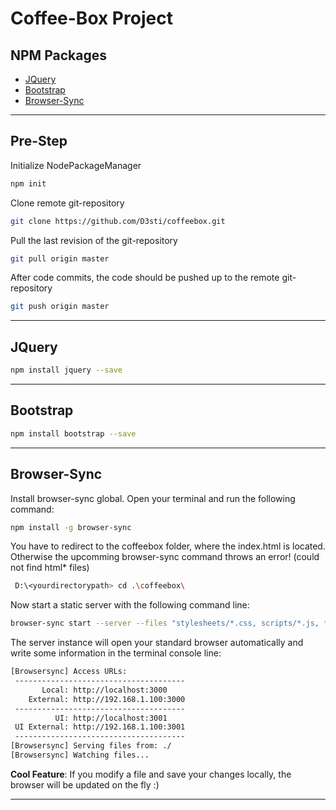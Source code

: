 # Coffee-Box Project


## NPM Packages

* [JQuery](https://jquery.com/)
* [Bootstrap](https://getbootstrap.com/)
* [Browser-Sync](https://www.browsersync.io/)

---

## Pre-Step

Initialize NodePackageManager

```bash
npm init
```

Clone remote git-repository

```bash
git clone https://github.com/D3sti/coffeebox.git
```

Pull the last revision of the git-repository

```bash
git pull origin master
```

After code commits, the code should be pushed up to the remote git-repository

```bash
git push origin master
```

---

## JQuery

```bash
npm install jquery --save
```
---

## Bootstrap

```bash
npm install bootstrap --save
```
---
## Browser-Sync


Install browser-sync global. Open your terminal and run the following command:

```bash
npm install -g browser-sync
```

You have to redirect to the coffeebox folder, where the index.html is located. Otherwise the upcomming browser-sync command throws an error! (could not find html* files)

```bash
 D:\<yourdirectorypath> cd .\coffeebox\
```

Now start a static server with the following command line:
```bash
browser-sync start --server --files "stylesheets/*.css, scripts/*.js, *.html"
```

The server instance will open your standard browser automatically and write some information in the terminal console line:

```bash
[Browsersync] Access URLs:
 --------------------------------------
       Local: http://localhost:3000
    External: http://192.168.1.100:3000
 --------------------------------------
          UI: http://localhost:3001
 UI External: http://192.168.1.100:3001
 --------------------------------------
[Browsersync] Serving files from: ./
[Browsersync] Watching files...

```

**Cool Feature**: If you modify a file and save your changes locally, the browser will be updated on the fly :)

---
